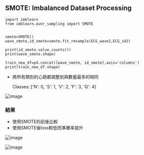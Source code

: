 ## SMOTE: Imbalanced Dataset Processing

```
import imblearn
from imblearn.over_sampling import SMOTE


smote=SMOTE()
wave_smote,id_smote=smote.fit_resample(ECG_wave2,ECG_id2)

print(id_smote.value_counts())
print(wave_smote.shape)

train_new_df=pd.concat([wave_smote, id_smote],axis='columns')
print(train_new_df.shape)
```
* 將所有類別的心跳都調整到與數量最多的相同
  
  Classes: ['N': 0, 'S': 1, 'V': 2, 'F': 3, 'Q': 4]
  
![image](https://github.com/Anderson991288/ECG-Signal-Processing/assets/68816726/3a0b173d-2e92-4f80-ae5a-fa62d63927a8)


### 結果
* 使用SMOTE的前後比較
* 使用SMOTE後loss較低而準確率提升

![image](https://github.com/Anderson991288/ECG-Signal-Processing/assets/68816726/a92cf80f-669c-47b1-86ad-5d9786e32ecc)


  
![image](https://github.com/Anderson991288/ECG-Signal-Processing/assets/68816726/ea9033be-cf9f-4d23-865e-09cbd0491c23)
